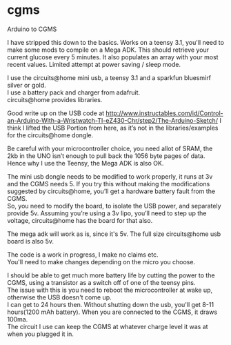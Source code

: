 cgms
====

Arduino to CGMS

I have stripped this down to the basics.  Works on a teensy 3.1, you'll need to make some mods to compile
  on a Mega ADK.  This should retrieve your current glucose every 5 minutes.  It also populates an array with
  your most recent values.  Limited attempt at power saving / sleep mode.  
  
I use the circuits@home mini usb, a teensy 3.1 and a sparkfun bluesmirf silver or gold.  
I use a battery pack and charger from adafruit.  
circuits@home provides libraries.

Good write up on the USB code at 
http://www.instructables.com/id/Control-an-Arduino-With-a-Wristwatch-TI-eZ430-Chr/step2/The-Arduino-Sketch/
I think I lifted the USB Portion from here, as it’s not in the libraries/examples for the circuits@home dongle.

Be careful with your microcontroller choice, you need allot of SRAM, the 2kb in the UNO isn’t enough to pull back the 1056 
byte pages of data.  Hence why I use the Teensy, the Mega ADK is also OK.

The mini usb dongle needs to be modified to work properly, it runs at 3v and the CGMS needs 5.  If you try this without making 
the modifications suggested by circuits@home, you’ll get a hardware battery fault from the CGMS.  
So, you need to modify the board, to isolate the USB power, and separately provide 5v.  Assuming you’re using a 3v lipo, 
you’ll need to step up the voltage, circuits@home has the board for that also.  

The mega adk will work as is, since it's 5v.  The full size circuits@home usb board is also 5v.

The code is a work in progress, I make no claims etc.  
You'll need to make changes depending on the micro you choose.


I should be able to get much more battery life by cutting the power to the CGMS, using a transistor as a switch off of one of 
the teensy pins.  
The issue with this is you need to reboot the microcontroller at wake up, otherwise the USB doesn't come up.  
I can get to 24 hours then.
Without shutting down the usb, you'll get 8-11 hours(1200 mAh battery).  When you are connected to the CGMS, it draws 100ma.  
The circuit I use can keep the CGMS at whatever charge level it was at when you plugged it in.
